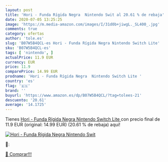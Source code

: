 ```yaml
---
layout: post
title: 'Hori - Funda Rígida Negra  Nintendo Swit al 20.61 % de rebaja'
date: 2020-07-05 13:25:25
image: 'https://m.media-amazon.com/images/I/31d0b+jiwgL._SL400_.jpg'
comments: true
category: ofertas
author: 'tole.es'
slug: 'B07W5B4QCL-es Hori - Funda Rígida Negra Nintendo Switch Lite'
sku: 'B07W5B4QCL-es'
tags: [ 'nintendo', ]
actualPrice: 11.9 EUR
currency: EUR
price: 11.9
comparePrice: 14.99 EUR
prodname: 'Hori - Funda Rígida Negra  Nintendo Switch Lite '
country: 'es'
flag: '🇪🇸'
brand: ''
buyurl: 'https://www.amazon.es/dp/B07W5B4QCL/?tag=tolees-21'
descuento: '20.61'
average: '14.1725'
---
```


Tienes [Hori - Funda Rígida Negra  Nintendo Switch Lite ](https://www.amazon.es/dp/B07W5B4QCL/?tag=tolees-21) con precio final de  11.9 EUR (original: 14.99 EUR) (20.61 %  de rebaja) aqui!

[![Hori - Funda Rígida Negra  Nintendo Swit](https://m.media-amazon.com/images/I/31d0b+jiwgL._SL400_.jpg)](https://www.amazon.es/dp/B07W5B4QCL/?tag=tolees-21)

🔎:


[🛒 Comprar!!!](https://www.amazon.es/dp/B07W5B4QCL/?tag=tolees-21)
